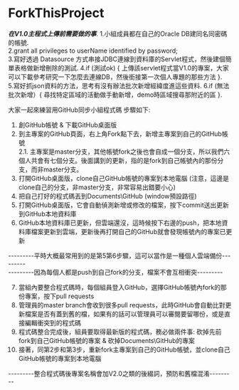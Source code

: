 # ForkThisProject

***在V1.0主程式上傳前需要做的事***. 
1.小組成員都在自己的Oracle DB建同名同密碼的帳號.  
2.grant all privileges to userName identified by password;  
3.寫好透過 Datasource 方式串接JDBC連線到資料庫的Servlet程式，然後建個簡單表格做新增刪除的測試. 
4.if (測試ok) { 上傳該servlet程式當V1.0的專案，大家可以下載參考研究一下怎麼去連線DB，然後銜接第一次個人專題的那些方法 }.  
5.寫好抓json資料的方法，思考有沒有辦法批次新增經緯度進這些資料. 
6.if (無法批次新增）{ 尋找特定區域的活動做手動新增，demo時區域搜尋那附近的區 }. 

大家一起來練習用GitHub同步小組程式碼
步驟如下: 
  
1. 創GitHub帳號 & 下載GitHub桌面版  
2. 到主專案的GitHub頁面，右上角Fork點下去，新增主專案到自己的GitHub帳號  
2.1. 主專案是master分支，其他帳號fork之後也會自成一個分支，所以我們六個人共會有七個分支。後面講到的更新，指的是fork到自己帳號內的那份分支，而非master分支。
3. 打開GitHub桌面版，clone自己GitHub帳號的專案到本地電腦 (注意，這邊是clone自己的分支，非master分支，非常容易出錯要小心)  
4. 把自己打好的程式碼丟到Documents\GitHub (window預設路徑)  
5. 打開GitHub桌面版，它會自動偵測新增或修改的檔案，按下commit送出更新到GitHub本地資料庫  
6. GitHub本地資料庫已更新，但雲端還沒，這時候按下右邊的push，把本地資料庫檔案更新到雲端，更新後再打開自己的GitHub就會發現帳號內的專案已更新
  
---------平時大概最常用到的是第5第6步驟，這可以當作是一種個人雲端備份---------  
---------因為每個人都是push到自己fork的分支，檔案不會互相衝突---------  
  
7. 當組內要整合程式碼時，每個組員登入GitHub，選擇GitHub帳號內fork的那份專案，按下pull requests  
8. 管理員的master branch會收到很多pull requests，此時GitHub會自動比對更新檔案是否有蓋到舊的檔，如果有的話可以管理員可以審閱要留哪份，或是直接編輯衝突到的程式碼  
9. 程式碼整合完成後，組員要取得最新版的程式碼，務必做兩件事: 砍掉先前fork到自己GitHub帳號的專案 & 砍掉Documents\GitHub的專案  
10. 接著，同第2步和第3步，重新fork主專案到自己的GitHub帳號，並clone自己GitHub帳號的專案到本地電腦  
  
---------整合程式碼後專案名稱會加V2.0之類的後綴詞，預防和舊檔混淆---------  
